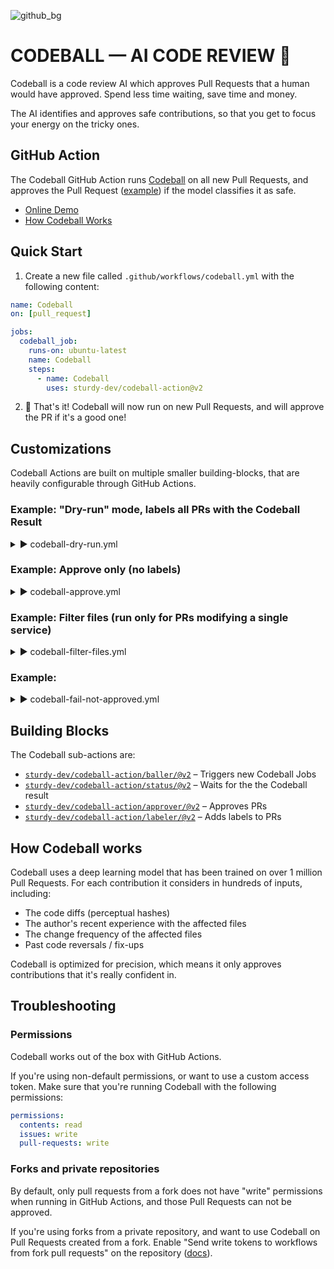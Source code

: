 ![github_bg](https://user-images.githubusercontent.com/47952/170700847-bb0cac65-f269-4758-955a-632c48f47290.png)

# CODEBALL &mdash; AI CODE REVIEW 🔮

Codeball is a code review AI which approves Pull Requests that a human would have approved. Spend less time waiting, save time and money.

The AI identifies and approves safe contributions, so that you get to focus your energy on the tricky ones.

## GitHub Action

The Codeball GitHub Action runs [Codeball](https://codeball.ai/) on all new Pull Requests, and approves the Pull Request ([example](https://github.com/sturdy-dev/codeball-action/pull/7)) if the model classifies it as safe.

- [Online Demo](https://codeball.ai/)
- [How Codeball Works](https://codeball.ai/how)

## Quick Start

1. Create a new file called `.github/workflows/codeball.yml` with the following content:

```yaml
name: Codeball
on: [pull_request]

jobs:
  codeball_job:
    runs-on: ubuntu-latest
    name: Codeball
    steps:
      - name: Codeball
        uses: sturdy-dev/codeball-action@v2
```

2. 🎉 That's it! Codeball will now run on new Pull Requests, and will approve the PR if it's a good one!

## Customizations

Codeball Actions are built on multiple smaller building-blocks, that are heavily configurable through GitHub Actions.

### Example: "Dry-run" mode, labels all PRs with the Codeball Result

<details>
  <summary>▶️ codeball-dry-run.yml</summary>
  
```yaml
on: [pull_request]

permissions:
  contents: read
  issues: write
  pull-requests: write

jobs:
  codeball:
    runs-on: ubuntu-latest
    name: Codeball
    steps:

      # Start a new Codeball review job
      # This step is asynchronous and will return a job id
      - name: Trigger Codeball
        id: codeball_baller
        uses: sturdy-dev/codeball-action/baller@v2


      # Wait for Codeball to return the status
      - name: Get Status
        id: codeball_status
        uses: sturdy-dev/codeball-action/status@v2
        with:
          codeball-job-id: ${{ steps.codeball_baller.outputs.codeball-job-id }}

      # If Codeball approved the contribution, add a "codeball:approved" label
      - name: Label Approved
        uses: sturdy-dev/codeball-action/labeler@v2
        if: ${{ steps.codeball_status.outputs.approved == 'true' }}
        with:
          name: "codeball:approved"
          color: "86efac" # green

      # If Codeball did not approve the contribution, add a "codeball:needs-review" label
      - name: Label Needs Review
        uses: sturdy-dev/codeball-action/labeler@v2
        if: ${{ steps.codeball_status.outputs.approved == 'false' }}
        with:
          name: "codeball:needs-review"
          color: "bfdbfe" # blue

```
</details>

### Example: Approve only (no labels)

<details>
  <summary>▶️ codeball-approve.yml</summary>
  
```yaml
on: [pull_request]

permissions:
  contents: read
  issues: write
  pull-requests: write

jobs:
  codeball:
    runs-on: ubuntu-latest
    name: Codeball
    steps:

      # Start a new Codeball review job
      # This step is asynchronous and will return a job id
      - name: Trigger Codeball
        id: codeball_baller
        uses: sturdy-dev/codeball-action/baller@v2


      # Wait for Codeball to return the status
      - name: Get Status
        id: codeball_status
        uses: sturdy-dev/codeball-action/status@v2
        with:
          codeball-job-id: ${{ steps.codeball_baller.outputs.codeball-job-id }}

      # If Codeball approved the contribution, approve the PR
      - name: Approve PR
        uses: sturdy-dev/codeball-action/approver@v2
        if: ${{ steps.codeball_status.outputs.approved == 'true' }}
        with:
          message: "Codeball: LGTM! :+1:"
```
</details>


### Example: Filter files (run only for PRs modifying a single service)

<details>
  <summary>▶️ codeball-filter-files.yml</summary>
  
```yaml
on:
  pull_request:
    # Run Codeball only if files under "/web/" has been modified (and no other files)
    # See: https://docs.github.com/en/actions/using-workflows/workflow-syntax-for-github-actions#example-including-and-excluding-paths
    paths:
      - '!**'
      - '/web/**'

permissions:
  contents: read
  issues: write
  pull-requests: write

jobs:
  codeball:
    runs-on: ubuntu-latest
    name: Codeball

    steps:

      # Start a new Codeball review job
      # This step is asynchronous and will return a job id
      - name: Trigger Codeball
        id: codeball_baller
        uses: sturdy-dev/codeball-action/baller@v2


      # Wait for Codeball to return the status
      - name: Get Status
        id: codeball_status
        uses: sturdy-dev/codeball-action/status@v2
        with:
          codeball-job-id: ${{ steps.codeball_baller.outputs.codeball-job-id }}

      # If Codeball approved the contribution, approve the PR
      - name: Approve PR
        uses: sturdy-dev/codeball-action/approver@v2
        if: ${{ steps.codeball_status.outputs.approved == 'true' }}
        with:
          message: "Codeball: LGTM! :+1:"
```
</details>


### Example:

<details>
  <summary>▶️ codeball-fail-not-approved.yml</summary>

```yaml
on: [pull_request]

permissions:
  contents: read
  issues: write
  pull-requests: write

jobs:
  codeball:
    runs-on: ubuntu-latest
    name: Codeball
    steps:
      # Start a new Codeball review job
      # This step is asynchronous and will return a job id
      - name: Trigger Codeball
        id: codeball_baller
        uses: sturdy-dev/codeball-action/baller@v2

      # Wait for Codeball to return the status
      - name: Get Status
        id: codeball_status
        uses: sturdy-dev/codeball-action/status@v2
        with:
          codeball-job-id: ${{ steps.codeball_baller.outputs.codeball-job-id }}

      # If Codeball approved the contribution, approve the PR
      - name: Approve PR
        uses: sturdy-dev/codeball-action/approver@v2
        if: ${{ steps.codeball_status.outputs.approved == 'true' }}
        with:
          message: 'Codeball: LGTM! :+1:'

      # If Codeball didn't approve the contribution, fail the job.
      - name: Fail Job
        if: ${{ steps.codeball_status.outputs.approved == 'fail' }}
        run: |
          echo "Not approved"
          exit 1
```
</details>


## Building Blocks

The Codeball sub-actions are:

* [`sturdy-dev/codeball-action/baller/@v2`](./baller/README.md) – Triggers new Codeball Jobs
* [`sturdy-dev/codeball-action/status/@v2`](./status/README.md) – Waits for the the Codeball result
* [`sturdy-dev/codeball-action/approver/@v2`](./approver/README.md) – Approves PRs
* [`sturdy-dev/codeball-action/labeler/@v2`](./labeler/README.md) – Adds labels to PRs

## How Codeball works

Codeball uses a deep learning model that has been trained on over 1 million Pull Requests. For each contribution it considers in hundreds of inputs, including:

- The code diffs (perceptual hashes)
- The author's recent experience with the affected files
- The change frequency of the affected files
- Past code reversals / fix-ups

Codeball is optimized for precision, which means it only approves contributions that it's really confident in.

## Troubleshooting

### Permissions

Codeball works out of the box with GitHub Actions. 

If you're using non-default permissions, or want to use a custom access token. Make sure that you're running Codeball with the following permissions:

```yaml
permissions:
  contents: read
  issues: write
  pull-requests: write
```

### Forks and private repositories

By default, only pull requests from a fork does not have "write" permissions when running in GitHub Actions, and those Pull Requests can not be approved.

If you're using forks from a private repository, and want to use Codeball on Pull Requests created from a fork.  Enable "Send write tokens to workflows from fork pull requests" on the repository ([docs](https://docs.github.com/en/repositories/managing-your-repositorys-settings-and-features/enabling-features-for-your-repository/managing-github-actions-settings-for-a-repository#enabling-workflows-for-private-repository-forks)).

